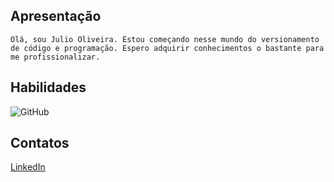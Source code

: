 ## Apresentação
    Olá, sou Julio Oliveira. Estou começando nesse mundo do versionamento de código e programação. Espero adquirir conhecimentos o bastante para me profissionalizar.   

## Habilidades
![GitHub](https://img.shields.io/badge/GitHub-64EAA1?style=for-the-badge&logo=github&logoColor=000000)

## Contatos
[LinkedIn](linkedin.com/in/julio-oliveira-456550187/)
